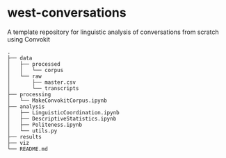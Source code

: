 # west-conversations
A template repository for linguistic analysis of conversations from scratch using Convokit

    .
    ├── data
    │   ├── processed
    │   │   └── corpus
    │   └── raw
    │       ├── master.csv
    │       └── transcripts
    ├── processing
    │   └── MakeConvokitCorpus.ipynb
    ├── analysis
    │   ├── LinguisticCoordination.ipynb
    │   ├── DescriptiveStatistics.ipynb
    │   ├── Politeness.ipynb
    │   └── utils.py
    ├── results
    ├── viz
    └── README.md
